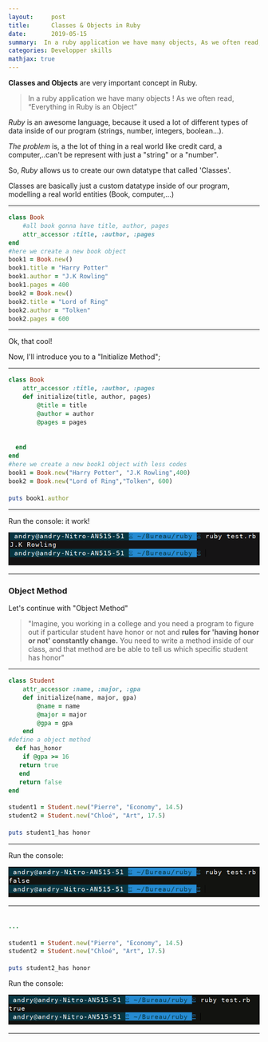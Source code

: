 ```yaml
---
layout:     post
title:      Classes & Objects in Ruby 
date:       2019-05-15
summary:  In a ruby application we have many objects, As we often read, Everything in Ruby is an Object
categories: Developper skills
mathjax: true
---
```


**Classes and Objects** are very important concept in Ruby.

>In a ruby application we have many objects ! As we often read, “Everything in Ruby is an Object”

*Ruby* is an awesome language, because it used a lot of different types of data inside of our program (strings, number, integers, boolean...).

*The problem* is, a the lot of thing in a real world like credit card, a computer,..can't be represent with just a "string" or a "number".

So, *Ruby* allows us to create our own datatype that called  'Classes'.

 Classes are basically just a custom datatype inside of our program, modelling a real world entities (Book, computer,...)

---

```ruby
class Book 
	#all book gonna have title, author, pages
	attr_accessor :title, :author, :pages
end 
#here we create a new book object 
book1 = Book.new()
book1.title = "Harry Potter"
book1.author = "J.K Rowling"
book1.pages = 400
book2 = Book.new()
book2.title = "Lord of Ring"
book2.author = "Tolken"
book2.pages = 600

```
---
Ok, that cool!

Now, I'll introduce you to a "Initialize Method"; 

---

```ruby
class Book 
	attr_accessor :title, :author, :pages
	def initialize(title, author, pages)
		@title = title
		@author = author
		@pages = pages

 
  end 
end
#here we create a new book1 object with less codes 
book1 = Book.new("Harry Potter", "J.K Rowling",400)
book2 = Book.new("Lord of Ring","Tolken", 600)

puts book1.author 
```
---

Run the console: it work! 

![result](/images/ruby.png)

---

### Object Method

Let's continue with "Object Method"

>"Imagine, you working in a college and you need a program to figure out if particular student have honor or not and **rules for 'having honor or not' constantly change.**
You need to write a method inside of our class, and that method are be able to tell us which specific student has honor"

---

```ruby
class Student 
	attr_accessor :name, :major, :gpa
	def initialize(name, major, gpa)
		@name = name
		@major = major 
		@gpa = gpa 
	end
#define a object method
  def has_honor
  	if @gpa >= 16
   return true
   end 
   return false
end

student1 = Student.new("Pierre", "Economy", 14.5)
student2 = Student.new("Chloé", "Art", 17.5)

puts student1_has honor

```
---

Run the console:

![result](/images/ruby2.png)

---

```ruby 

...

student1 = Student.new("Pierre", "Economy", 14.5)
student2 = Student.new("Chloé", "Art", 17.5)

puts student2_has honor
```
Run the console:

![result](/images/ruby3*.png)


---